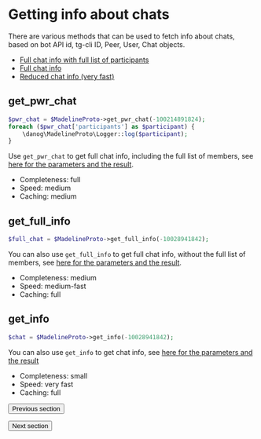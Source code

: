 # Getting info about chats

There are various methods that can be used to fetch info about chats, based on bot API id, tg-cli ID, Peer, User, Chat objects.

* [Full chat info with full list of participants](#get_pwr_chat)
* [Full chat info](#get_full_info)
* [Reduced chat info (very fast)](#get_info)

## get_pwr_chat
```php
$pwr_chat = $MadelineProto->get_pwr_chat(-100214891824);
foreach ($pwr_chat['participants'] as $participant) {
    \danog\MadelineProto\Logger::log($participant);
}
```

Use `get_pwr_chat` to get full chat info, including the full list of members, see [here for the parameters and the result](https://docs.madelineproto.xyz/get_pwr_chat.html).  

* Completeness: full
* Speed: medium
* Caching: medium

## get_full_info
```php
$full_chat = $MadelineProto->get_full_info(-10028941842);
```

You can also use `get_full_info` to get full chat info, without the full list of members, see [here for the parameters and the result](https://docs.madelineproto.xyz/get_full_info.html).  

* Completeness: medium
* Speed: medium-fast
* Caching: full

## get_info
```php
$chat = $MadelineProto->get_info(-10028941842);
```

You can also use `get_info` to get chat info, see [here for the parameters and the result](https://docs.madelineproto.xyz/get_info.html)

* Completeness: small
* Speed: very fast
* Caching: full






<form action="https://docs.madelineproto.xyz/docs/FILES.html"><input type="submit" value="Previous section" /></form><form action="https://docs.madelineproto.xyz/docs/DIALOGS.html"><input type="submit" value="Next section" /></form>
